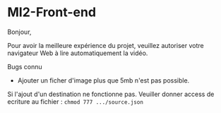 # MI2-Front-end

Bonjour,

Pour avoir la meilleure expérience du projet, veuillez autoriser votre navigateur Web à lire automatiquement la vidéo.

Bugs connu
- Ajouter un ficher d'image plus que 5mb n'est pas possible.

Si l'ajout d'un destination ne fonctionne pas. Veuiller donner access de ecriture au fichier : `chmod 777 .../source.json`